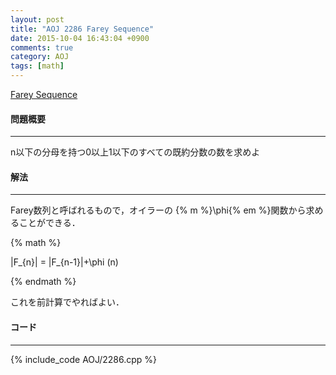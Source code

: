 ```yaml
---
layout: post
title: "AOJ 2286 Farey Sequence"
date: 2015-10-04 16:43:04 +0900
comments: true
category: AOJ
tags: [math]
---
```


[Farey Sequence](http://judge.u-aizu.ac.jp/onlinejudge/description.jsp?id=2286)

#### 問題概要

****

n以下の分母を持つ0以上1以下のすべての既約分数の数を求めよ

#### 解法

****

Farey数列と呼ばれるもので，オイラーの {% m %}\phi{% em %}関数から求めることができる．  

{% math %}

|F_{n}| = |F_{n-1}|+\phi (n)

{% endmath %}

これを前計算でやればよい．

#### コード

****

{% include_code AOJ/2286.cpp %}
